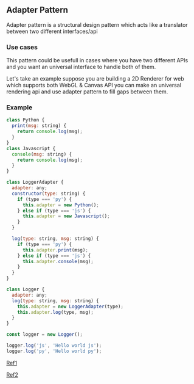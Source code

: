 ## Adapter Pattern
Adapter pattern is a structural design pattern which acts like a translator between two different interfaces/api

### Use cases
This pattern could be usefull in cases where you have two different APIs and you want an universal interface to handle both of them.

Let's take an example suppose you are building a 2D Renderer for web which supports both WebGL & Canvas API you can make an universal rendering api and use adapter pattern to fill gaps between them.

### Example

```js
class Python {
  print(msg: string) {
    return console.log(msg);
  }
}
class Javascript {
  console(msg: string) {
    return console.log(msg);
  }
}

class LoggerAdapter {
  adapter: any;
  constructor(type: string) {
    if (type === 'py') {
      this.adapter = new Python();
    } else if (type === 'js') {
      this.adapter = new Javascript();
    }
  }

  log(type: string, msg: string) {
    if (type === 'py') {
      this.adapter.print(msg);
    } else if (type === 'js') {
      this.adapter.console(msg);
    }
  }
}

class Logger {
  adapter: any;
  log(type: string, msg: string) {
    this.adapter = new LoggerAdapter(type);
    this.adapter.log(type, msg);
  }
}

const logger = new Logger();

logger.log('js', 'Hello world js');
logger.log('py', 'Hello world py');
```


[Ref1](https://dev.to/anuraghazra/design-patterns-everyday-53m0#Day-2)


[Ref2](https://gpcoder.com/4483-huong-dan-java-design-pattern-adapter/)